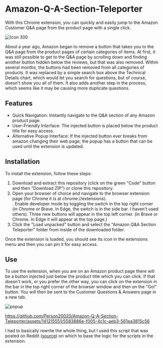 # Amazon-Q-A-Section-Teleporter  
With this Chrome extension, you can quickly and easily jump to the Amazon Customer Q&amp;A page from the product page with a single click.
  
![Icon 300](https://github.com/Person20020/Amazon-Q-A-Section-Teleporter/assets/141215551/cdc4dfd6-57dd-4f19-9800-a2862b90a80b)  

About a year ago, Amazon began to remove a button that takes you to the Q&amp;A page from the product pages of certain categories of items. At first, it was still possible to get to the Q&amp;A page by scrolling down and finding another button hidden below the reviews, but that was also removed. Within several months, the buttons had been removed from all categories of products. It was replaced by a simple search box above the Technical Details chart, which would let you search for questions, but of course, doesn't show you all of them. It also adds another step in the process, which seems like it may be causing more duplicate questions.
  
## Features  
* Quick Navigation: Instantly navigate to the Q&amp;A section of any Amazon product page.  
* User-Friendly Interface: The injected button is placed below the product title for easy access.  
* Alternative Popup Interface: If the injected button ever breaks from amazon changing their web page, the popup has a button that can be used until the extension is updated.  
    
## Installation  
To install the extension, follow these steps:  
1. Download and extract this repository (click on the green "Code" button and then "Download ZIP") or clone this repository.  
2. Open your browser of choice and navigate to the browser extension page (for Chrome it is at chrome://extensions).  
. Enable developer mode by toggling the switch in the top right corner (in Chrome or Brave. In Edge, the switch is in the side bar. I haven't used others). Three new buttons will appear in the top left corner. (in Brave or Chrome. In Edge it will appear at the top
page.)  
4. Click the "Load unpacked" button and select the "Amazon Q&amp;A Section Teleporter" folder from inside of the downloaded folder.  

Once the extension is loaded, you should see its icon in the extensions menu and then you can pin it for easy access.
  
## Use  
To use the extension, when you are on an Amazon product page there will be a button injected just below the product title which you can click. If that doesn't work, or you prefer the other way, you can click on the extension in the bar in the top right corner of the browser window and then on the "Go!" button. You will then be sent to the Customer Questions & Answers page in a new tab.  
  
![popup](https://github.com/Person20020/Amazon-Q-A-Section-Teleporter/assets/141215551/e0891d8f-0a23-4370-bc93-13c56eef8218)  
  
https://github.com/Person20020/Amazon-Q-A-Section-Teleporter/assets/141215551/5583886e-f005-4c1c-aeb3-561ea3815c56  
  
I had to basically rewrite the whole thing, but I used this script that was posted on Reddit ([source](https://www.reddit.com/r/AmazonVine/comments/14aynxt/comment/jx7pyyb/)) on which to base the logic for the scripts in the extension.
